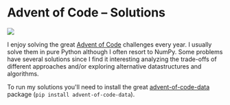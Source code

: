 # Advent of Code – Solutions

![](https://repository-images.githubusercontent.com/112706767/160be980-3b1a-11eb-9dbe-439a40adfa99)

I enjoy solving the great [Advent of Code](https://adventofcode.com/) challenges every year.
I usually solve them in pure Python although I often resort to NumPy.
Some problems have several solutions since I find it interesting analyzing the trade-offs of different approaches and/or exploring alternative datastructures and algorithms.

To run my solutions you'll need to install the great [advent-of-code-data](https://github.com/wimglenn/advent-of-code-data) package (`pip install advent-of-code-data`).
